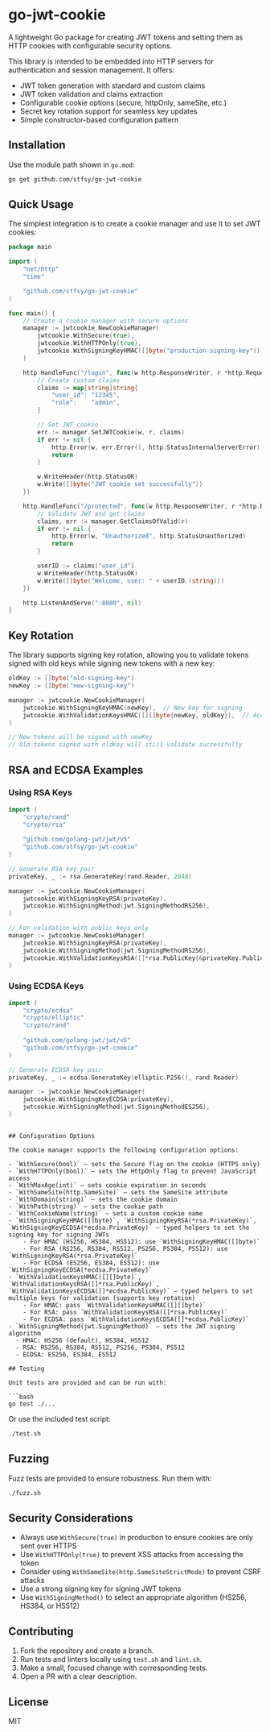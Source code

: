# go-jwt-cookie

A lightweight Go package for creating JWT tokens and setting them as HTTP cookies with configurable security options.

This library is intended to be embedded into HTTP servers for authentication and session management. It offers:

- JWT token generation with standard and custom claims
- JWT token validation and claims extraction
- Configurable cookie options (secure, httpOnly, sameSite, etc.)
- Secret key rotation support for seamless key updates
- Simple constructor-based configuration pattern

## Installation

Use the module path shown in `go.mod`:

```bash
go get github.com/stfsy/go-jwt-cookie
```

## Quick Usage

The simplest integration is to create a cookie manager and use it to set JWT cookies:

```go
package main

import (
	"net/http"
	"time"

	"github.com/stfsy/go-jwt-cookie"
)

func main() {
	// Create a cookie manager with secure options
	manager := jwtcookie.NewCookieManager(
		jwtcookie.WithSecure(true),
		jwtcookie.WithHTTPOnly(true),
		jwtcookie.WithSigningKeyHMAC([]byte("production-signing-key")),
	)

	http.HandleFunc("/login", func(w http.ResponseWriter, r *http.Request) {
		// Create custom claims
		claims := map[string]string{
			"user_id": "12345",
			"role":    "admin",
		}

		// Set JWT cookie
		err := manager.SetJWTCookie(w, r, claims)
		if err != nil {
			http.Error(w, err.Error(), http.StatusInternalServerError)
			return
		}

		w.WriteHeader(http.StatusOK)
		w.Write([]byte("JWT cookie set successfully"))
	})

	http.HandleFunc("/protected", func(w http.ResponseWriter, r *http.Request) {
		// Validate JWT and get claims
		claims, err := manager.GetClaimsOfValid(r)
		if err != nil {
			http.Error(w, "Unauthorized", http.StatusUnauthorized)
			return
		}

		userID := claims["user_id"]
		w.WriteHeader(http.StatusOK)
		w.Write([]byte("Welcome, user: " + userID.(string)))
	})

	http.ListenAndServe(":8080", nil)
}
```

## Key Rotation

The library supports signing key rotation, allowing you to validate tokens signed with old keys while signing new tokens with a new key:

```go
oldKey := []byte("old-signing-key")
newKey := []byte("new-signing-key")

manager := jwtcookie.NewCookieManager(
	jwtcookie.WithSigningKeyHMAC(newKey),  // New key for signing
	jwtcookie.WithValidationKeysHMAC([][]byte{newKey, oldKey}),  // Accept both keys for validation
)

// New tokens will be signed with newKey
// Old tokens signed with oldKey will still validate successfully
```

## RSA and ECDSA Examples

### Using RSA Keys

```go
import (
	"crypto/rand"
	"crypto/rsa"
	
	"github.com/golang-jwt/jwt/v5"
	"github.com/stfsy/go-jwt-cookie"
)

// Generate RSA key pair
privateKey, _ := rsa.GenerateKey(rand.Reader, 2048)

manager := jwtcookie.NewCookieManager(
	jwtcookie.WithSigningKeyRSA(privateKey),
	jwtcookie.WithSigningMethod(jwt.SigningMethodRS256),
)

// For validation with public keys only
manager := jwtcookie.NewCookieManager(
	jwtcookie.WithSigningKeyRSA(privateKey),
	jwtcookie.WithSigningMethod(jwt.SigningMethodRS256),
	jwtcookie.WithValidationKeysRSA([]*rsa.PublicKey{&privateKey.PublicKey}),
)
```

### Using ECDSA Keys

```go
import (
	"crypto/ecdsa"
	"crypto/elliptic"
	"crypto/rand"
	
	"github.com/golang-jwt/jwt/v5"
	"github.com/stfsy/go-jwt-cookie"
)

// Generate ECDSA key pair
privateKey, _ := ecdsa.GenerateKey(elliptic.P256(), rand.Reader)

manager := jwtcookie.NewCookieManager(
	jwtcookie.WithSigningKeyECDSA(privateKey),
	jwtcookie.WithSigningMethod(jwt.SigningMethodES256),
)
```
```

## Configuration Options

The cookie manager supports the following configuration options:

- `WithSecure(bool)` — sets the Secure flag on the cookie (HTTPS only)
- `WithHTTPOnly(bool)` — sets the HttpOnly flag to prevent JavaScript access
- `WithMaxAge(int)` — sets cookie expiration in seconds
- `WithSameSite(http.SameSite)` — sets the SameSite attribute
- `WithDomain(string)` — sets the cookie domain
- `WithPath(string)` — sets the cookie path
- `WithCookieName(string)` — sets a custom cookie name
- `WithSigningKeyHMAC([]byte)`, `WithSigningKeyRSA(*rsa.PrivateKey)`, `WithSigningKeyECDSA(*ecdsa.PrivateKey)` — typed helpers to set the signing key for signing JWTs
	- For HMAC (HS256, HS384, HS512): use `WithSigningKeyHMAC([]byte)`
	- For RSA (RS256, RS384, RS512, PS256, PS384, PS512): use `WithSigningKeyRSA(*rsa.PrivateKey)`
	- For ECDSA (ES256, ES384, ES512): use `WithSigningKeyECDSA(*ecdsa.PrivateKey)`
- `WithValidationKeysHMAC([][]byte)`, `WithValidationKeysRSA([]*rsa.PublicKey)`, `WithValidationKeysECDSA([]*ecdsa.PublicKey)` — typed helpers to set multiple keys for validation (supports key rotation)
	- For HMAC: pass `WithValidationKeysHMAC([][]byte)`
	- For RSA: pass `WithValidationKeysRSA([]*rsa.PublicKey)`
	- For ECDSA: pass `WithValidationKeysECDSA([]*ecdsa.PublicKey)`
- `WithSigningMethod(jwt.SigningMethod)` — sets the JWT signing algorithm
  - HMAC: HS256 (default), HS384, HS512
  - RSA: RS256, RS384, RS512, PS256, PS384, PS512
  - ECDSA: ES256, ES384, ES512

## Testing

Unit tests are provided and can be run with:

```bash
go test ./...
```

Or use the included test script:

```bash
./test.sh
```

## Fuzzing

Fuzz tests are provided to ensure robustness. Run them with:

```bash
./fuzz.sh
```

## Security Considerations

- Always use `WithSecure(true)` in production to ensure cookies are only sent over HTTPS
- Use `WithHTTPOnly(true)` to prevent XSS attacks from accessing the token
- Consider using `WithSameSite(http.SameSiteStrictMode)` to prevent CSRF attacks
- Use a strong signing key for signing JWT tokens
- Use `WithSigningMethod()` to select an appropriate algorithm (HS256, HS384, or HS512)

## Contributing

1. Fork the repository and create a branch.
2. Run tests and linters locally using `test.sh` and `lint.sh`.
3. Make a small, focused change with corresponding tests.
4. Open a PR with a clear description.

## License

MIT